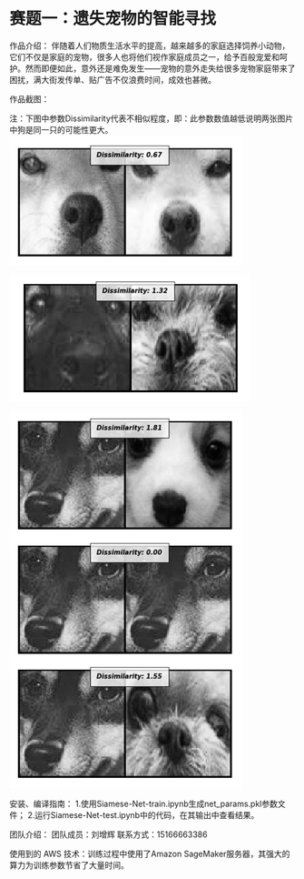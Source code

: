 # 赛题一：遗失宠物的智能寻找

作品介绍：
    伴随着人们物质生活水平的提高，越来越多的家庭选择饲养小动物，它们不仅是家庭的宠物，很多人也将他们视作家庭成员之一，给予百般宠爱和呵护。然而即便如此，意外还是难免发生——宠物的意外走失给很多宠物家庭带来了困扰，满大街发传单、贴广告不仅浪费时间，成效也甚微。

作品截图：

注：下图中参数Dissimilarity代表不相似程度，即：此参数数值越低说明两张图片中狗是同一只的可能性更大。
![同一只狗对比图：](./1.png)

![不同狗的对比图：](./2.png)

![综合对比图：](./3.png)


安装、编译指南：
    1.使用Siamese-Net-train.ipynb生成net_params.pkl参数文件； 
    2.运行Siamese-Net-test.ipynb中的代码，在其输出中查看结果。
    
团队介绍：
    团队成员：刘增辉 
    联系方式：15166663386

使用到的 AWS 技术：训练过程中使用了Amazon SageMaker服务器，其强大的算力为训练参数节省了大量时间。
